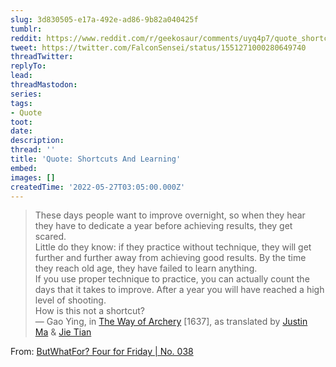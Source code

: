 ```yaml
---
slug: 3d830505-e17a-492e-ad86-9b82a040425f
tumblr:
reddit: https://www.reddit.com/r/geekosaur/comments/uyq4p7/quote_shortcuts_and_learning/
tweet: https://twitter.com/FalconSensei/status/1551271000280649740
threadTwitter:
replyTo:
lead:
threadMastodon:
series:
tags:
- Quote
toot:
date:
description:
thread: ''
title: 'Quote: Shortcuts And Learning'
embed:
images: []
createdTime: '2022-05-27T03:05:00.000Z'
---
```


> These days people want to improve overnight, so when they hear they have to dedicate a year before achieving results, they get scared.  
> Little do they know: if they practice without technique, they will get further and further away from achieving good results. By the time they reach old age, they have failed to learn anything.  
> If you use proper technique to practice, you can actually count the days that it takes to improve. After a year you will have reached a high level of shooting.  
> How is this not a shortcut?  
> — Gao Ying, in [The Way of Archery](http://url9854.butwhatfor.com/ss/c/XlhqSDn-bNdJ6HjElfvy5OOYAqMfHkwG5FZ8XtRdMQE/3m0/2cCGj6y8TqOQGwuKjYY2Og/h40/ZfFHvXP2KV_HsvVgzh_bnitAxQ7oLYZwDhWKB0nga-8) [1637], as translated by [Justin Ma](http://url9854.butwhatfor.com/ss/c/BN4mh0HYN2m9nda9Tq5y_x4faa1kfdxq_kpzCkMg8TvwDOjmweGMItwRy3y0JBcwhdwio_vnBPzjEZMlE6kBVQ/3m0/2cCGj6y8TqOQGwuKjYY2Og/h41/ncjgqteXDQkJnpdyipG-U2K3Ajk3h5qAdbkJHF2aTmQ) & [Jie Tian](http://url9854.butwhatfor.com/ss/c/BN4mh0HYN2m9nda9Tq5y_x4faa1kfdxq_kpzCkMg8TvwDOjmweGMItwRy3y0JBcwhdwio_vnBPzjEZMlE6kBVQ/3m0/2cCGj6y8TqOQGwuKjYY2Og/h42/81btYBy0jGqQGNRLoZq2yZpKwupu9YsQCprJUurK2Rg)

From: [ButWhatFor? Four for Friday | No. 038](https://newsletter.butwhatfor.com/p/butwhatfor-four-friday-no-038)